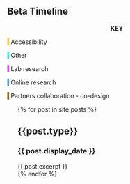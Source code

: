 

<section id="timeline">
<h1>Beta Timeline</h1>
<div class="colour_key">
  <p style="text-align: center"><strong>KEY</strong></p>
  <p><span style="background-color: #f5c44b">&nbsp;</span> Accessibility</p>
  <p><span style="background-color: #3ee9d1">&nbsp;</span> Other</p>
  <p><span style="background-color: #ce43eb">&nbsp;</span> Lab research</p>
  <p><span style="background-color: #4d92eb">&nbsp;</span> Online research</p>
  <p><span style="background-color: #935300">&nbsp;</span> Partners collaboration - co-design</p>
</div>

<ul>
  {% for post in site.posts %}
      <div class="timeline_card ">
        <div class="timeline_head {{post.type}}">
          <!-- <div class="timeline_number-box">
            <span>01</span>
          </div>
  -->          <h2 class="h2_{{post.type}}">{{post.type}}</h2>
          <h3>{{ post.display_date }}</h3>
        </div>
        <div class="timeline_body">
          {{ post.excerpt }}
        </div>
      </div>
  {% endfor %}
</ul>


</section>
